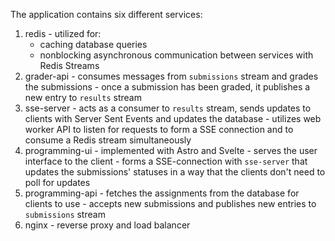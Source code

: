 The application contains six different services:
  1. redis
    - utilized for:
      - caching database queries
      - nonblocking asynchronous communication between services with Redis Streams
  2. grader-api
    - consumes messages from `submissions` stream and grades the submissions
    - once a submission has been graded, it publishes a new entry to `results` stream
  3. sse-server
    - acts as a consumer to `results` stream, sends updates to clients with Server Sent Events and updates the database
    - utilizes web worker API to listen for requests to form a SSE connection and to consume a Redis stream simultaneously
  4. programming-ui
    - implemented with Astro and Svelte
    - serves the user interface to the client
    - forms a SSE-connection with `sse-server` that updates the submissions' statuses in a way that the clients don't need to poll for updates
  5. programming-api
    - fetches the assignments from the database for clients to use
    - accepts new submissions and publishes new entries to `submissions` stream
  6. nginx
    - reverse proxy and load balancer
